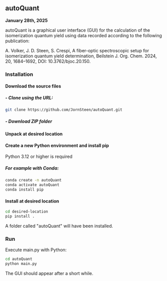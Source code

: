 ## autoQuant
**January 28th, 2025**

autoQuant is a graphical user interface (GUI) for the calculation of the isomerization quantum yield using data recorded according to the following publication:

A. Volker, J. D. Steen, S. Crespi, A fiber-optic spectroscopic setup for isomerization quantum yield determination, Beilstein J. Org. Chem. 2024, 20, 1684–1692, DOI: 10.3762/bjoc.20.150.

### Installation

#### Download the source files
##### - Clone using the URL:
```bash
git clone https://github.com/JornSteen/autoQuant.git
```
##### - Download ZIP folder

#### Unpack at desired location

#### Create a new Python environment and install pip
Python 3.12 or higher is required
##### For example with Conda:
```bash
conda create -n autoQuant
conda activate autoQuant
conda install pip
```

#### Install at desired location
```bash
cd desired-location
pip install .
```
A folder called "autoQuant" will have been installed.

### Run
Execute main.py with Python:
```bash
cd autoQuant
python main.py
```
The GUI should appear after a short while.
